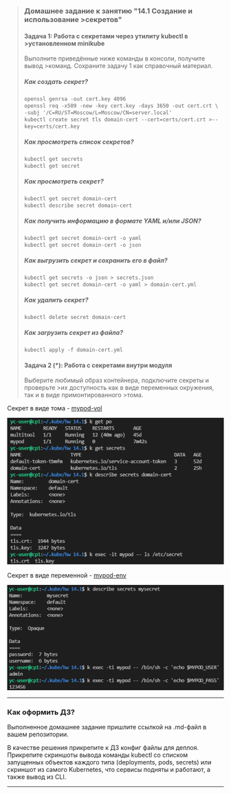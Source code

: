 >### Домашнее задание к занятию "14.1 Создание и использование >секретов"
>
>#### Задача 1: Работа с секретами через утилиту kubectl в >установленном minikube
>
>Выполните приведённые ниже команды в консоли, получите вывод >команд. Сохраните
>задачу 1 как справочный материал.
>
>##### Как создать секрет?
>
>```
>openssl genrsa -out cert.key 4096
>openssl req -x509 -new -key cert.key -days 3650 -out cert.crt \
>-subj '/C=RU/ST=Moscow/L=Moscow/CN=server.local'
>kubectl create secret tls domain-cert --cert=certs/cert.crt >--key=certs/cert.key
>```
>
>##### Как просмотреть список секретов?
>
>```
>kubectl get secrets
>kubectl get secret
>```
>
>##### Как просмотреть секрет?
>
>```
>kubectl get secret domain-cert
>kubectl describe secret domain-cert
>```
>
>##### Как получить информацию в формате YAML и/или JSON?
>
>```
>kubectl get secret domain-cert -o yaml
>kubectl get secret domain-cert -o json
>```
>
>##### Как выгрузить секрет и сохранить его в файл?
>
>```
>kubectl get secrets -o json > secrets.json
>kubectl get secret domain-cert -o yaml > domain-cert.yml
>```
>
>##### Как удалить секрет?
>
>```
>kubectl delete secret domain-cert
>```
>
>##### Как загрузить секрет из файла?
>
>```
>kubectl apply -f domain-cert.yml
>```
>
>#### Задача 2 (*): Работа с секретами внутри модуля
>
>Выберите любимый образ контейнера, подключите секреты и проверьте >их доступность
>как в виде переменных окружения, так и в виде примонтированного >тома.

Секрет в виде тома - [mypod-vol]()

![vol](vol.png)

Секрет в виде переменной - [mypod-env]()

![env](env.png)












---

### Как оформить ДЗ?

Выполненное домашнее задание пришлите ссылкой на .md-файл в вашем репозитории.

В качестве решения прикрепите к ДЗ конфиг файлы для деплоя. Прикрепите скриншоты вывода команды kubectl со списком запущенных объектов каждого типа (deployments, pods, secrets) или скриншот из самого Kubernetes, что сервисы подняты и работают, а также вывод из CLI.

---




